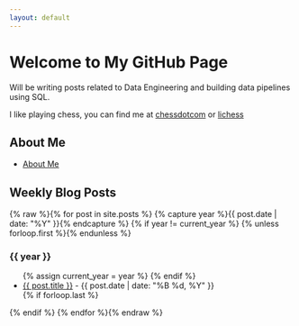```yaml
---
layout: default
---
```


# Welcome to My GitHub Page

Will be writing posts related to Data Engineering and building data pipelines using SQL.

I like playing chess, you can find me at  [chessdotcom](https://www.chess.com/member/nxqplus) or  [lichess](https://lichess.org/@/nxqplus) 

## About Me
* [About Me](about.md)

## Weekly Blog Posts

{% raw %}{% for post in site.posts %}
  {% capture year %}{{ post.date | date: "%Y" }}{% endcapture %}
  {% if year != current_year %}
    {% unless forloop.first %}</ul>{% endunless %}
    <h3>{{ year }}</h3>
    <ul>
    {% assign current_year = year %}
  {% endif %}
    <li>
      <a href="{{ post.url | relative_url }}">{{ post.title }}</a>
      - {{ post.date | date: "%B %d, %Y" }}
    </li>
  {% if forloop.last %}</ul>{% endif %}
{% endfor %}{% endraw %}
